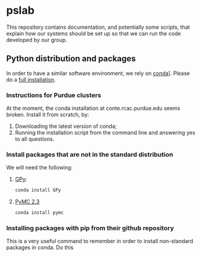 # pslab

This repository contains documentation, and potentially some scripts, that
explain how our systems should be set up so that we can run the code developed
by our group.

## Python distribution and packages

In order to have a similar software environment, we rely on
[conda](http://conda.pydata.org/docs/)].
Please do a [full installation](http://conda.pydata.org/docs/install/full.html).

### Instructions for Purdue clusters
At the moment, the conda installation at conte.rcac.purdue.edu seems broken.
Install it from scratch, by:

1. Downloading the latest version of conda;
2. Running the installation script from the command line and answering yes
   to all questions.

### Install packages that are not in the standard distribution
We will need the following:

1. [GPy](https://github.com/SheffieldML/GPy):

   ```bash
   conda install GPy
   ```

2. [PyMC 2.3](https://pymc-devs.github.io/pymc/)

    ```bash
    conda install pymc
    ```

### Installing packages with pip from their github repository
This is a very useful command to remember in order to install non-standard 
packages in conda.
Do this

